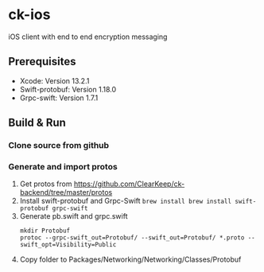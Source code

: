 # ck-ios
iOS client with end to end encryption messaging

## Prerequisites
* Xcode:  Version 13.2.1
* Swift-protobuf:  Version 1.18.0
* Grpc-swift: Version 1.7.1

## Build & Run
### Clone source from github
### Generate and import protos
1. Get protos from https://github.com/ClearKeep/ck-backend/tree/master/protos
2. Install swift-protobuf and Grpc-Swift
   ```brew install brew install swift-protobuf grpc-swift```
3. Generate pb.swift and grpc.swift 
   ```
   mkdir Protobuf
   protoc --grpc-swift_out=Protobuf/ --swift_out=Protobuf/ *.proto --swift_opt=Visibility=Public
   ```
4. Copy folder to Packages/Networking/Networking/Classes/Protobuf


